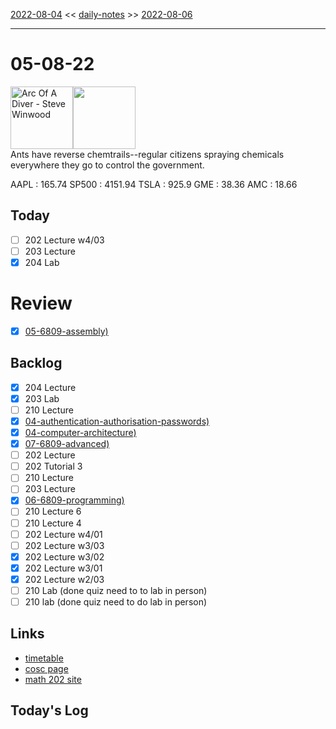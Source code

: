[2022-08-04](daily_notes/2022-08-04) << [daily-notes](notes/daily-notes.md) >> [2022-08-06](daily_notes/2022-08-06)

---
# 05-08-22
<a href='spotify:album:7rv16IARB1Vl5oJWy6cSQd'><img src='https://i.scdn.co/image/5a1e41571d18257859805578e3da4a714bb1b79a' alt='Arc Of A Diver - Steve Winwood' height=100></a><img src='https://imgs.xkcd.com/comics/chemtrails.png' height=100>
<br>Ants have reverse chemtrails--regular citizens spraying chemicals everywhere they go to control the government.

AAPL : 165.74 
SP500 : 4151.94 
TSLA : 925.9
GME : 38.36
AMC : 18.66

## Today

- [ ] 202 Lecture w4/03
- [ ] 203 Lecture
- [x] 204 Lab

# Review
- [x] [05-6809-assembly)](notes/05-6809-assembly.md)

## Backlog
- [x] 204 Lecture
- [x] 203 Lab
- [ ] 210 Lecture
- [x] [04-authentication-authorisation-passwords)](notes/04-authentication-authorisation-passwords.md)
- [x] [04-computer-architecture)](notes/04-computer-architecture.md)
- [x] [07-6809-advanced)](notes/07-6809-advanced.md)
- [ ] 202 Lecture
- [ ] 202 Tutorial 3
- [ ] 210 Lecture
- [ ] 203 Lecture
- [x] [06-6809-programming)](notes/06-6809-programming.md)
- [ ] 210 Lecture 6
- [ ] 210 Lecture 4
- [ ] 202 Lecture w4/01
- [ ] 202 Lecture w3/03
- [x] 202 Lecture w3/02
- [x] 202 Lecture w3/01
- [x] 202 Lecture w2/03
- [ ] 210 Lab (done quiz need to to lab in person)
- [ ] 210 lab (done quiz need to do lab in person)

## Links
- [timetable](https://i.imgur.com/9ghbvAG.png)
- [cosc page](https://cosc203.cspages.otago.ac.nz)
- [math 202 site](https://www.maths.otago.ac.nz/?resOLAF)

## Today's Log